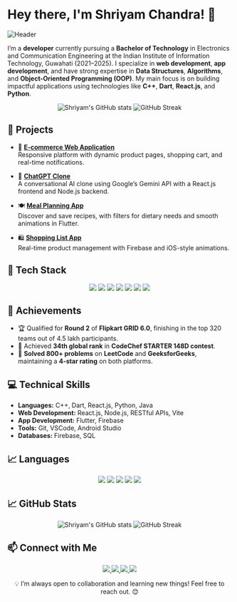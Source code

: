 # Hey there, I'm Shriyam Chandra! 👋

![Header](https://raw.githubusercontent.com/yourusername/yourrepo/main/header.png) <!-- Add your custom banner here -->

I’m a **developer** currently pursuing a **Bachelor of Technology** in Electronics and Communication Engineering at the Indian Institute of Information Technology, Guwahati (2021–2025). I specialize in **web development**, **app development**, and have strong expertise in **Data Structures**, **Algorithms**, and **Object-Oriented Programming (OOP)**. My main focus is on building impactful applications using technologies like **C++**, **Dart**, **React.js**, and **Python**.

<p align="center">
  <img src="https://github-readme-stats.vercel.app/api?username=shriyamchandra&show_icons=true&theme=tokyonight" alt="Shriyam's GitHub stats" />
  <img src="https://github-readme-streak-stats.herokuapp.com/?user=shriyamchandra&theme=tokyonight" alt="GitHub Streak" />
</p>

## 🔭 Projects

- 🛒 [**E-commerce Web Application**](https://github.com/shriyamchandra/E-commerce)  
  Responsive platform with dynamic product pages, shopping cart, and real-time notifications.

- 🤖 [**ChatGPT Clone**](https://github.com/shriyamchandra/ChatGpt-Clone)  
  A conversational AI clone using Google’s Gemini API with a React.js frontend and Node.js backend.

- 🍽️ [**Meal Planning App**](https://github.com/shriyamchandra/Meals-App)  
  Discover and save recipes, with filters for dietary needs and smooth animations in Flutter.

- 🛍️ [**Shopping List App**](https://github.com/shriyamchandra/Shopping-List)  
  Real-time product management with Firebase and iOS-style animations.

## 🚀 Tech Stack

<div align="center">
  <img src="https://img.shields.io/badge/Code-C%2B%2B-informational?style=for-the-badge&logo=c%2B%2B&logoColor=white&color=blue"/>
  <img src="https://img.shields.io/badge/Code-Dart-informational?style=for-the-badge&logo=dart&logoColor=white&color=blue"/>
  <img src="https://img.shields.io/badge/Framework-React-informational?style=for-the-badge&logo=react&logoColor=white&color=cyan"/>
  <img src="https://img.shields.io/badge/Code-Python-informational?style=for-the-badge&logo=python&logoColor=white&color=yellow"/>
  <img src="https://img.shields.io/badge/Code-Java-informational?style=for-the-badge&logo=java&logoColor=white&color=orange"/>
  <img src="https://img.shields.io/badge/Tools-VSCode-informational?style=for-the-badge&logo=visual-studio-code&logoColor=white&color=blue"/>
  <img src="https://img.shields.io/badge/Tools-GitHub-informational?style=for-the-badge&logo=github&logoColor=white&color=black"/>
</div>

## 🎯 Achievements

- 🏆 Qualified for **Round 2** of **Flipkart GRID 6.0**, finishing in the top 320 teams out of 4.5 lakh participants.
- 🥇 Achieved **34th global rank** in **CodeChef STARTER 148D contest**.
- 🚀 **Solved 800+ problems** on **LeetCode** and **GeeksforGeeks**, maintaining a **4-star rating** on both platforms.

## 💻 Technical Skills

- **Languages:** C++, Dart, React.js, Python, Java
- **Web Development:** React.js, Node.js, RESTful APIs, Vite
- **App Development:** Flutter, Firebase
- **Tools:** Git, VSCode, Android Studio
- **Databases:** Firebase, SQL

## 📈 Languages

<div align="center">
  <img src="https://img.shields.io/badge/C%2B%2B-00599C?style=for-the-badge&logo=c%2B%2B&logoColor=white" />
  <img src="https://img.shields.io/badge/Dart-0175C2?style=for-the-badge&logo=dart&logoColor=white" />
  <img src="https://img.shields.io/badge/React.js-61DAFB?style=for-the-badge&logo=react&logoColor=black" />
  <img src="https://img.shields.io/badge/Python-3776AB?style=for-the-badge&logo=python&logoColor=white" />
  <img src="https://img.shields.io/badge/Java-007396?style=for-the-badge&logo=java&logoColor=white" />
</div>

## 📈 GitHub Stats

<p align="center">
  <img src="https://github-readme-stats.vercel.app/api?username=shriyamchandra&show_icons=true&theme=tokyonight" alt="Shriyam's GitHub stats" />
  <img src="https://github-readme-streak-stats.herokuapp.com/?user=shriyamchandra&theme=tokyonight" alt="GitHub Streak" />
</p>

## 📫 Connect with Me

<p align="center">
  <a href="https://www.linkedin.com/in/shriyamchandra">
    <img src="https://img.shields.io/badge/LinkedIn-Connect-blue?style=for-the-badge&logo=linkedin"/>
  </a>
  <a href="https://github.com/shriyamchandra">
    <img src="https://img.shields.io/badge/GitHub-Follow-black?style=for-the-badge&logo=github"/>
  </a>
  <a href="https://leetcode.com/u/ShriyamThor/">
    <img src="https://img.shields.io/badge/LeetCode-Profile-green?style=for-the-badge&logo=leetcode"/>
  </a>
  <a href="https://codeforces.com/profile/thor_odinson1">
    <img src="https://img.shields.io/badge/Codeforces-Expert-red?style=for-the-badge&logo=codeforces"/>
  </a>
</p>

<p align="center">💡 I’m always open to collaboration and learning new things! Feel free to reach out. 😊</p>
